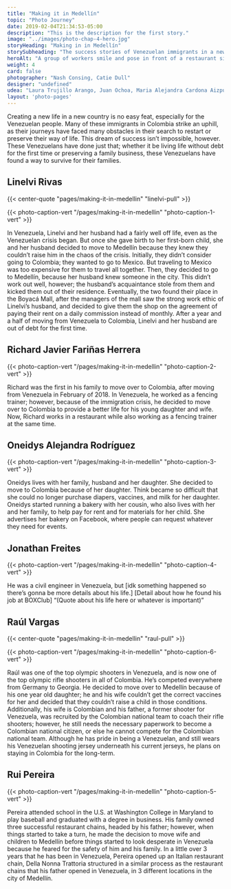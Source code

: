 ```yaml
---
title: "Making it in Medellín"
topic: "Photo Journey"
date: 2019-02-04T21:34:53-05:00
description: "This is the description for the first story."
image: "../images/photo-chap-4-hero.jpg"
storyHeading: "Making in in Medellín"
storySubheading: "The success stories of Venezuelan immigrants in a new country"
heroAlt: "A group of workers smile and pose in front of a restaurant sign that reads 'Della Nonna'"
weight: 4
card: false
photographer: "Nash Consing, Catie Dull"
designer: "undefined"
udea: "Laura Trujillo Arango, Juan Ochoa, Maria Alejandra Cardona Aizpurua"
layout: 'photo-pages'
---
```


Creating a new life in a new country is no easy feat, especially for the Venezuelan people. Many of these immigrants in Colombia strike an uphill, as their journeys have faced many obstacles in their search to restart or preserve their way of life. This dream of success isn’t impossible, however. These Venezuelans have done just that; whether it be living life without debt for the first time or preserving a family business, these Venezuelans have found a way to survive for their families.



<h2 class="photo__subhead flex">Linelvi Rivas</h2>

{{< center-quote "pages/making-it-in-medellin" "linelvi-pull" >}}

{{< photo-caption-vert "/pages/making-it-in-medellin" "photo-caption-1-vert" >}}

In Venezuela, Linelvi and her husband had a fairly well off life, even as the Venezuelan crisis began. But once she gave birth to her first-born child, she and her husband decided to move to Medellín because they knew they couldn’t raise him in the chaos of the crisis. Initially, they didn’t consider going to Colombia; they wanted to go to Mexico. But traveling to Mexico was too expensive for them to travel all together. Then, they decided to go to Medellín, because her husband knew someone in the city. This didn’t work out well, however; the husband’s acquaintance stole from them and kicked them out of their residence. Eventually, the two found their place in the Boyacá Mall, after the managers of the mall saw the strong work ethic of Linelvi’s husband, and decided to give them the shop on the agreement of paying their rent on a daily commission instead of monthly. After a year and a half of moving from Venezuela to Colombia, Linelvi and her husband are out of debt for the first time.



<h2 class="photo__subhead flex">Richard Javier Fariñas Herrera</h2>

{{< photo-caption-vert "/pages/making-it-in-medellin" "photo-caption-2-vert" >}}

Richard was the first in his family to move over to Colombia, after moving from Venezuela in February of 2018. In Venezuela, he worked as a fencing trainer; however, because of the immigration crisis, he decided to move over to Colombia to provide a better life for his young daughter and wife. Now, Richard works in a restaurant while also working as a fencing trainer at the same time.



<h2 class="photo__subhead flex">Oneidys Alejandra Rodríguez</h2>

{{< photo-caption-vert "/pages/making-it-in-medellin" "photo-caption-3-vert" >}}

Oneidys lives with her family, husband and her daughter. She decided to move to Colombia because of her daughter. Think became so difficult that she could no longer purchase diapers, vaccines, and milk for her daughter. Oneidys started running a bakery with her cousin, who also lives with her and her family, to help pay for rent and for materials for her child. She advertises her bakery on Facebook, where people can request whatever they need for events.



<h2 class="photo__subhead flex">Jonathan Freites</h2>

{{< photo-caption-vert "/pages/making-it-in-medellin" "photo-caption-4-vert" >}}

He was a civil engineer in Venezuela, but [idk something happened so there’s gonna be more details about his life.] [Detail about how he found his job at BOXClub] “(Quote about his life here or whatever is important)”



<h2 class="photo__subhead flex">Raúl Vargas</h2>

{{< center-quote "pages/making-it-in-medellin" "raul-pull" >}}

{{< photo-caption-vert "/pages/making-it-in-medellin" "photo-caption-6-vert" >}}

Raúl was one of the top olympic shooters in Venezuela, and is now one of the top olympic rifle shooters in all of Colombia. He’s competed everywhere from Germany to Georgia. He decided to move over to Medellín because of his one year old daughter; he and his wife couldn’t get the correct vaccines for her and decided that they couldn’t raise a child in those conditions. Additionally, his wife is Colombian and his father, a former shooter for Venezuela, was recruited by the Colombian national team to coach their rifle shooters; however, he still needs the necessary paperwork to become a Colombian national citizen, or else he cannot compete for the Colombian national team. Although he has pride in being a Venezuelan, and still wears his Venezuelan shooting jersey underneath his current jerseys, he plans on staying in Colombia for the long-term.



<h2 class="photo__subhead flex">Rui Pereira</h2>

{{< photo-caption-vert "/pages/making-it-in-medellin" "photo-caption-5-vert" >}}

Pereira attended school in the U.S. at Washington College in Maryland to play baseball and graduated with a degree in business. His family owned three successful restaurant chains, headed by his father; however, when things started to take a turn, he made the decision to move wife and children to Medellín before things started to look desperate in Venezuela because he feared for the safety of him and his family. In a little over 3 years that he has been in Venezuela, Pereira opened up an Italian restaurant chain, Della Nonna Trattoria structured in a similar process as the restaurant chains that his father opened in Venezuela, in 3 different locations in the city of Medellín.